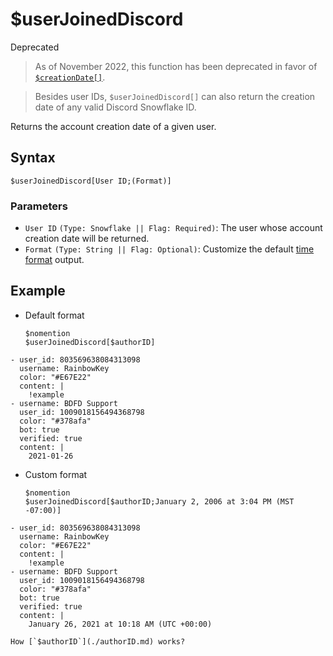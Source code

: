 # $userJoinedDiscord
<div class="functionTags">
  <span id="DeprecatedTag">Deprecated</span>
</div>

> As of November 2022, this function has been deprecated in favor of [`$creationDate[]`](./creationDate.md).

> Besides user IDs, `$userJoinedDiscord[]` can also return the creation date of any valid Discord Snowflake ID.

Returns the account creation date of a given user.

## Syntax
```
$userJoinedDiscord[User ID;(Format)]
```

### Parameters
- `User ID` `(Type: Snowflake || Flag: Required)`: The user whose account creation date will be returned. 
- `Format` `(Type: String || Flag: Optional)`: Customize the default [time format](../resources/timeFormat.md) output.

## Example
- Default format
   ```
   $nomention
   $userJoinedDiscord[$authorID]
   ```
   
``` discord yaml
- user_id: 803569638084313098
  username: RainbowKey
  color: "#E67E22"
  content: |
    !example
- username: BDFD Support
  user_id: 1009018156494368798
  color: "#378afa"
  bot: true
  verified: true
  content: |
    2021-01-26
```
  
- Custom format
   ```
   $nomention
   $userJoinedDiscord[$authorID;January 2, 2006 at 3:04 PM (MST -07:00)]
   ```

``` discord yaml
- user_id: 803569638084313098
  username: RainbowKey
  color: "#E67E22"
  content: |
    !example
- username: BDFD Support
  user_id: 1009018156494368798
  color: "#378afa"
  bot: true
  verified: true
  content: |
    January 26, 2021 at 10:18 AM (UTC +00:00)
```

```admonish question title="What is this?"
How [`$authorID`](./authorID.md) works?
```

